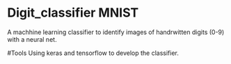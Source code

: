 # Digit_classifier MNIST

A machhine learning classifier to identify images of handrwitten digits (0-9) with a neural net.

#Tools
Using keras and tensorflow to develop the classifier.
